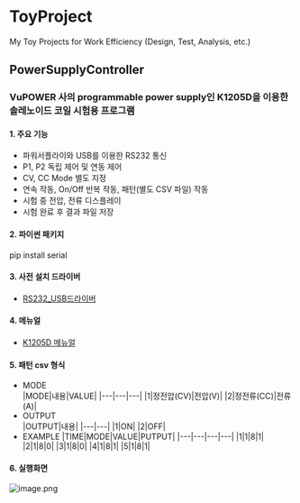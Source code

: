 # ToyProject
My Toy Projects for Work Efficiency (Design, Test, Analysis, etc.)

## PowerSupplyController
### VuPOWER 사의 programmable power supply인 K1205D을 이용한 솔레노이드 코일 시험용 프로그램

#### 1. 주요 기능
* 파워서플라이와 USB를 이용한 RS232 통신
* P1, P2 독립 제어 및 연동 제어
* CV, CC Mode 별도 지정
* 연속 작동, On/Off 반복 작동, 패턴(별도 CSV 파일) 작동
* 시험 중 전압, 전류 디스플레이
* 시험 완료 후 결과 파일 저장

#### 2. 파이썬 패키지
pip install serial

#### 3. 사전 설치 드라이버
* [RS232_USB드라이버](http://www.vupower.com/sub.php?page=demo.php)

#### 4. 메뉴얼
* [K1205D 메뉴얼](http://www.vupower.com/download/K_USB_Manual_Korea_Ver3.2.pdf)

#### 5. 패턴 csv 형식
* MODE  
|MODE|내용|VALUE|
|---|---|---|
|1|정전압(CV)|전압(V)|
|2|정전류(CC)|전류(A)|
* OUTPUT  
|OUTPUT|내용|
|---|---|
|1|ON|
|2|OFF|
* EXAMPLE
|TIME|MODE|VALUE|PUTPUT|
|---|---|---|---|
|1|1|8|1|
|2|1|8|0|
|3|1|8|0|
|4|1|8|1|
|5|1|8|1|

#### 6. 실행화면
![image.png](attachment:image.png)

